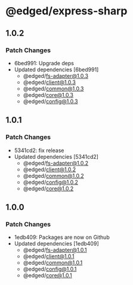 # @edged/express-sharp

## 1.0.2

### Patch Changes

- 6bed991: Upgrade deps
- Updated dependencies [6bed991]
  - @edged/fs-adapter@1.0.3
  - @edged/client@1.0.3
  - @edged/common@1.0.3
  - @edged/core@1.0.3
  - @edged/config@1.0.3

## 1.0.1

### Patch Changes

- 5341cd2: fix release
- Updated dependencies [5341cd2]
  - @edged/fs-adapter@1.0.2
  - @edged/client@1.0.2
  - @edged/common@1.0.2
  - @edged/config@1.0.2
  - @edged/core@1.0.2

## 1.0.0

### Patch Changes

- 1edb409: Packages are now on Github
- Updated dependencies [1edb409]
  - @edged/fs-adapter@1.0.1
  - @edged/client@1.0.1
  - @edged/common@1.0.1
  - @edged/config@1.0.1
  - @edged/core@1.0.1

